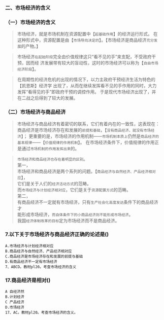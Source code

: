 ### 二、市场经济的含义
### （一）市场经济的含义
>   市场经济，就是市场机制在资源配置中【`起基础作用`】的经济运行形式。
    在这种形式中，资源配置是由【`市场导向决定的`】。【市场经济是商品经济`充分发展`的产物。】

>   市场经济`在起始阶段`完全由价值规律这只“看不见的手”来支配，不受政府干预，因而经
    济发展带有较大的盲动性，这时的市场经济可以称为【`自由市场经济阶段`】。

>   在周期性的经济危机的出现的情况下，以力主政府干预经济生活为特色的【凯恩斯】经济学
    出现了，从而在继续发挥看不见的手作用的同时，大力发挥“看得见的手”即政府干预的调控作用。
    于是现代市场经济出现了，并在二战之后得到了较大的发展。
    
### （二）市场经济与商品经济
>   市场经济与商品经济有着密切的联系，它们有着内在的一致性，这表现在：
        商品经济是市场经济存在和发展的`前提和基础`，【`没有商品经济，就没有市场经济`】；
    更重要的是，市场经济的作用机制——`市场机制本质上`仍然是`商品经济的基本规律`——【`价值规律的作用机制`】。
    在市场经济条件下，价值规律的作用正是通过`市场机制的作用发挥出来`的。

>   `市场经济和商品经济也存在着明显的区别`。        
        第一，        
            市场经济和商品经济是两个系列的问题。【`商品经济与自然经济、产品经济相对应`】，        
        它们是关于人们的`经济活动方式`的范畴。           
            而`市场经济与计划经济相对应`，它们是关于`资源配置方式`的范畴。           
        第二，        
            有商品经济不一定就有市场经济，只有`生产社会化高度发达`条件下的商品经济才        
        能形成市场经济，`而自体条件下的小商品经济则不能形成市场经济`。        
        我国`经济体制改革的目标`定为市场经济而不是商品经济。        

### 7.以下关于市场经济与商品经济正确的论述是()
    A.市场经济与计划经济相对应
    B.商品经济与自然经济、产品经济相对应
    C.商品经济是市场经济存在和发展的前提与基础
    D.有商品经济不一定有市场经济
    7、ABCD。教材pl20。考查市场经济的含义

### 17.商品经济是相对()
    A 自经济然
    B.计划经济
    C 产品经济
    D.市场经济
    17、AC。教材pl20。考查市场经济的含义。















    